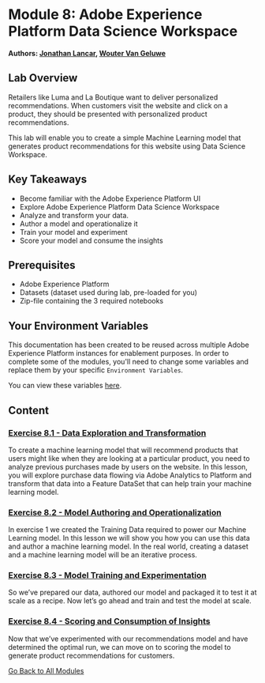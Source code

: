 # Module 8: Adobe Experience Platform Data Science Workspace

**Authors: [Jonathan Lancar](https://www.linkedin.com/in/jonathanlancar/), [Wouter Van Geluwe](https://www.linkedin.com/in/woutervangeluwe/)**

## Lab Overview

Retailers like Luma and La Boutique want to deliver personalized recommendations. When customers visit the website and click on a product, they should be presented with personalized product recommendations.

This lab will enable you to create a simple Machine Learning model that generates product recommendations for this website using Data Science Workspace.

## Key Takeaways

* Become familiar with the Adobe Experience Platform UI
* Explore Adobe Experience Platform Data Science Workspace
* Analyze and transform your data.
* Author a model and operationalize it
* Train your model and experiment
* Score your model and consume the insights

## Prerequisites

* Adobe Experience Platform
* Datasets (dataset used during lab, pre-loaded for you)
* Zip-file containing the 3 required notebooks

## Your Environment Variables

This documentation has been created to be reused across multiple Adobe Experience Platform instances for enablement purposes.
In order to complete some of the modules, you'll need to change some variables and replace them by your specific ``Environment Variables``.

You can view these variables [here](../../environment.md).

## Content

### [Exercise 8.1 - Data Exploration and Transformation](./ex1.md)

To create a machine learning model that will recommend products that users might like when they are looking at a particular product, you need to analyze previous purchases made by users on the website. In this lesson, you will explore purchase data flowing via Adobe Analytics to Platform and transform that data into a Feature DataSet that can help train your machine learning model.

### [Exercise 8.2 - Model Authoring and Operationalization](./ex2.md)

In exercise 1 we created the Training Data required to power our Machine Learning model. In this lesson we will show you how you can use this data and author a machine learning model. In the real world, creating a dataset and a machine learning model will be an iterative process.

### [Exercise 8.3 - Model Training and Experimentation](./ex3.md)

So we’ve prepared our data, authored our model and packaged it to test it at scale as a recipe. Now let’s go ahead and train and test the model at scale.

### [Exercise 8.4 - Scoring and Consumption of Insights](./ex4.md)

Now that we’ve experimented with our recommendations model and have determined the optimal run, we can move on to scoring the model to generate product recommendations for customers.

[Go Back to All Modules](../../README.md)
